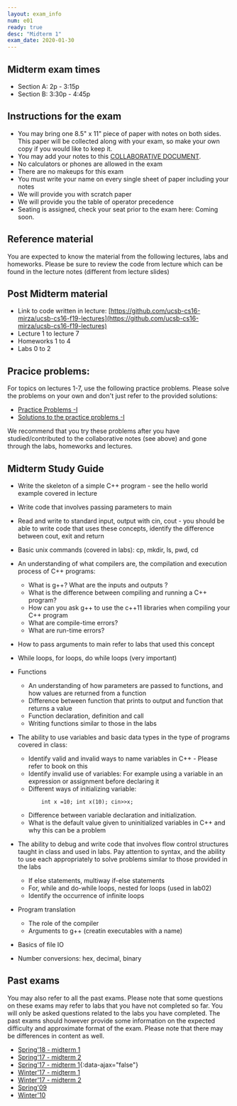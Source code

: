 ```yaml
---
layout: exam_info
num: e01
ready: true
desc: "Midterm 1"
exam_date: 2020-01-30 
---
```


## Midterm exam times

* Section A: 2p - 3:15p
* Section B: 3:30p - 4:45p

## Instructions for the exam 

* You may bring one 8.5" x 11" piece of paper with notes on both sides. This paper will be collected along with your exam, so make your own copy if you would like to keep it.
* You may add your notes to this [COLLABORATIVE DOCUMENT](https://docs.google.com/document/d/1FY4WxNp9Vdc9jtEhCSRUVSeLgF4MjjHQaQuaMg7rQP4/edit?usp=sharing).
* No calculators or phones are allowed in the exam  
* There are no makeups for this exam
* You must write your name on every single sheet of paper including your notes
* We will provide you with scratch paper
* We will provide you the table of operator precedence
* Seating is assigned, check your seat prior to the exam here: Coming soon.

## Reference material
You are expected to know the material from the following lectures, labs and homeworks. Please be sure to review the code from lecture which can be found in the lecture notes (different from lecture slides)


## Post Midterm material

* Link to code written in lecture: [https://github.com/ucsb-cs16-mirza/ucsb-cs16-f19-lectures](https://github.com/ucsb-cs16-mirza/ucsb-cs16-f19-lectures)
* Lecture 1 to lecture 7
* Homeworks 1 to 4
* Labs 0 to 2

## Pracice problems: 

For topics on lectures 1-7, use the following practice problems. Please solve the problems on your own and don't just refer to the provided solutions:

* [Practice Problems -I](https://docs.google.com/document/d/1-hpeFpfTvdcvNeTgvdJpWsLrkXrpdrq4-ZA1Dg7fC6w/edit?usp=sharing)
* [Solutions to the practice problems -I](https://docs.google.com/document/d/1ezZK5Xh2zax86bvSy2o9gaNp2bPWDMLDwJX0oP_SGoQ/edit?usp=sharing)
 

We recommend that you try these problems after you have studied/contributed to the collaborative notes (see above) and gone through the labs, homeworks and lectures.



## Midterm Study Guide

* Write the skeleton of a simple C++ program - see the hello world example covered in lecture
* Write code that involves passing parameters to main
* Read and write to standard input, output with cin, cout - you should be able to write code that uses these concepts, identify the difference between cout, exit and return 
* Basic unix commands (covered in labs): cp, mkdir, ls, pwd, cd
* An understanding of what compilers are, the compilation and execution process of C++ programs: 
    * What is g++? What are the inputs and outputs ?
    * What is the difference between compiling and running a C++ program?
    * How can you ask g++ to use the c++11 libraries when compiling your C++ program
    * What are compile-time errors?
    * What are run-time errors?

* How to pass arguments to main refer to labs that used this concept

* While loops, for loops, do while loops (very important)

* Functions
  * An understanding of how parameters are passed to functions, and how values are returned from a function
  * Difference between function that prints to output and function that returns a value
  * Function declaration, definition and call
  * Writing functions similar to those in the labs

* The ability to use variables and basic data types in the type of programs covered in class:
    * Identify valid and invalid ways to name variables in C++ - Please refer to book on this
    * Identify invalid use of variables: For example using a variable in an expression or assignment before declaring it
    * Different ways of initializing variable: 
        ```
            int x =10; int x(10); cin>>x;
        ```
    * Difference between variable declaration and initialization.
    * What is the default value given to uninitialized variables in C++ and why this can be a problem

* The ability to debug and write code that involves flow control structures taught in class and used in labs. Pay attention to syntax, and the ability to use each appropriately to solve problems similar to those provided in the labs
    * If else statements, multiway if-else statements
    * For, while and do-while loops, nested for loops (used in lab02)
    * Identify the occurrence of infinite loops

* Program translation
    * The role of the compiler
    * Arguments to g++ (creatin executables with a name)

* Basics of file IO
* Number conversions: hex, decimal, binary

## Past exams
You may also refer to all the past exams. Please note that some questions on these exams may refer to labs that you have not completed so far. You will only be asked questions related to the labs you have completed. The past exams should however provide some information on the expected difficulty and approximate format of the exam. Please note that there may be differences in content as well.

* [Spring'18 - midterm 1](https://docs.google.com/document/d/1hUNlHmDuhFNnOvE1ycDie6HfPjhmM8_PtOZrg_KW3uE/edit?usp=sharing)
* [Spring'17 - midterm 2](https://docs.google.com/document/d/1ntjJnT3H9DAeQbygjyJoC6PLHIM9xyarSTFpOGF9KsU/edit?usp=sharing)
* [Spring'17 - midterm 1](midterm1-sp17.pdf){:data-ajax="false"}
* [Winter'17 - midterm 1](https://drive.google.com/file/d/0B__7284Jee0fS1hYSW1yMUpYd2s/view?usp=sharing)
* [Winter'17 - midterm 2](https://drive.google.com/open?id=0B1z9k2M7uTvJQlVPZnZMM2JiQkk) 
* [Spring'09](https://pconrad.github.io/old_pconrad_cs16/09F/exams/E01/practiceExam.01/index.html)
* [Winter'10](https://pconrad.github.io/old_pconrad_cs16/10W/exams/E01/actualExam/exam.pdf)

